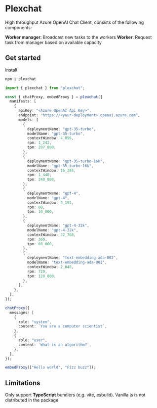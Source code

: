# Plexchat

High throughput Azure OpenAI Chat Client, consists of the following components:

**Worker manager**: Broadcast new tasks to the workers
**Worker**: Request task from manager based on available capacity

## Get started

Install

```bash
npm i plexchat
```

```ts
import { plexchat } from "plexchat";

const { chatProxy, embedProxy } = plexchat({
  manifests: [
    {
      apiKey: "<Azure OpenAI Api Key>",
      endpoint: "https://<your-deployment>.openai.azure.com",
      models: [
        {
          deploymentName: "gpt-35-turbo",
          modelName: "gpt-35-turbo",
          contextWindow: 4_096,
          rpm: 1_242,
          tpm: 207_000,
        },
        {
          deploymentName: "gpt-35-turbo-16k",
          modelName: "gpt-35-turbo-16k",
          contextWindow: 16_384,
          rpm: 1_440,
          tpm: 240_000,
        },
        {
          deploymentName: "gpt-4",
          modelName: "gpt-4",
          contextWindow: 8_192,
          rpm: 60,
          tpm: 10_000,
        },
        {
          deploymentName: "gpt-4-32k",
          modelName: "gpt-4-32k",
          contextWindow: 32_768,
          rpm: 360,
          tpm: 60_000,
        },
        {
          deploymentName: "text-embedding-ada-002",
          modelName: "text-embedding-ada-002",
          contextWindow: 2_048,
          rpm: 720,
          tpm: 120_000,
        },
      ],
    },
  ],
});

chatProxy({
  messages: [
    {
      role: "system",
      content: `You are a computer scientist`,
    },
    {
      role: "user",
      content: `What is an algorithm?`,
    },
  ],
});

embedProxy(["Hello world", "Fizz buzz"]);
```

## Limitations

Only support **TypeScript** bundlers (e.g. vite, esbuild). Vanilla js is not distributed in the package
